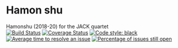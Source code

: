 # Hamon shu
Hamonshu (2018-20) for the JACK quartet<br/>
[![Build Status](https://travis-ci.com/GregoryREvans/hamon_shu.svg?branch=master)](https://travis-ci.com/GregoryREvans/hamon_shu) [![Coverage Status](https://coveralls.io/repos/github/GregoryREvans/hamon_shu/badge.svg?branch=master)](https://coveralls.io/github/GregoryREvans/hamon_shu?branch=master) [![Code style: black](https://img.shields.io/badge/code%20style-black-000000.svg)](https://github.com/python/black) [![Average time to resolve an issue](http://isitmaintained.com/badge/resolution/GregoryREvans/hamon_shu.svg)](http://isitmaintained.com/project/GregoryREvans/hamon_shu "Average time to resolve an issue") [![Percentage of issues still open](http://isitmaintained.com/badge/open/GregoryREvans/hamon_shu.svg)](http://isitmaintained.com/project/GregoryREvans/hamon_shu "Percentage of issues still open")
